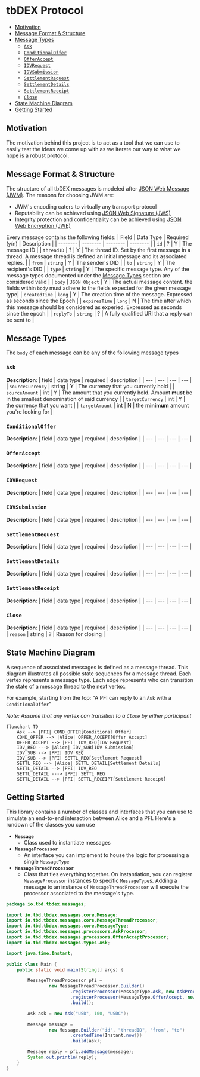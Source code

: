 # tbDEX Protocol

* [Motivation](#motivation)
* [Message Format & Structure](#message-format---structure)
* [Message Types](#message-types)
    + [`Ask`](#-ask-)
    + [`ConditionalOffer`](#-conditionaloffer-)
    + [`OfferAccept`](#-offeraccept-)
    + [`IDVRequest`](#-idvrequest-)
    + [`IDVSubmission`](#-idvsubmission-)
    + [`SettlementRequest`](#-settlementrequest-)
    + [`SettlementDetails`](#-settlementdetails-)
    + [`SettlementReceipt`](#-settlementreceipt-)
    + [`Close`](#-close-)
* [State Machine Diagram](#state-machine-diagram)
* [Getting Started](#getting-started)

## Motivation
The motivation behind this project is to act as a tool that we can use to easily test the ideas we come up with as we iterate our way to what we hope is a robust protocol.

## Message Format & Structure
The structure of all tbDEX messages is modeled after [JSON Web Message (JWM)](https://tools.ietf.org/id/draft-looker-jwm-01.html). The reasons for choosing JWM are:
- JWM's encoding caters to virtually any transport protocol
- Reputability can be achieved using [JSON Web Signature (JWS)](https://datatracker.ietf.org/doc/html/rfc7515)
- Integrity protection and confidentiality can be achieved using [JSON Web Encryption (JWE)](https://datatracker.ietf.org/doc/html/rfc7516)


Every message contains the following fields:
| Field | Data Type | Required (y/n) | Description |
| -------- | -------- | -------- | -------- |
| `id`     | ?     | Y     | The message ID    |
| `threadID` | ? | Y     | The thread ID. Set by the first message in a thread. A message thread is defined an initial message and its associated replies.    |
| `from`     | `string`     | Y     | The sender's DID |
| `to`     | `string`     | Y     | The recipient's DID |
| `type`     | `string`     | Y     | The specific message type. Any of the message types documented under the [Message Types](#Message-Types) section are considered valid |
| `body`     | `JSON Object`     | Y     | The actual message content. the fields within `body` must adhere to the fields expected for the given message type|
| `createdTime`     | `long`     | Y     | The creation time of the message. Expressed as seconds since the Epoch |
| `expiresTime`     | `long`     | N     | The time after which this message should be considered as experied. Expressed as seconds since the epcoh |
| `replyTo`     | `string`     | ?     | A fully qualified URI that a reply can be sent to |


## Message Types

The `body` of each message can be any of the following message types

### `Ask`
**Description**:
| field | data type | required | description |
| --- | --- | --- | --- |
| `sourceCurrency` | string | Y | The currency that you currently hold |
| `sourceAmount` | int | Y | The amount that you currently hold. Amount **must** be in the smallest denomination of said currency |
| `targetCurrency` | int | Y | the currency that you want |
| `targetAmount` | int | N | the **minimum** amount you're looking for |

### `ConditionalOffer`
**Description**:
| field | data type | required | description |
| --- | --- | --- | --- |

### `OfferAccept`
**Description**:
| field | data type | required | description |
| --- | --- | --- | --- |

### `IDVRequest`
**Description**:
| field | data type | required | description |
| --- | --- | --- | --- |

### `IDVSubmission`
**Description**:
| field | data type | required | description |
| --- | --- | --- | --- |

### `SettlementRequest`
**Description**:
| field | data type | required | description |
| --- | --- | --- | --- |

### `SettlementDetails`
**Description**:
| field | data type | required | description |
| --- | --- | --- | --- |

### `SettlementReceipt`
**Description**:
| field | data type | required | description |
| --- | --- | --- | --- |

### `Close`
**Description**:
| field | data type | required | description |
| --- | --- | --- | --- |
| `reason` | string | ? | Reason for closing |

## State Machine Diagram
A sequence of associated messages is defined as a message thread. This diagram illustrates all possible state sequences for a message thread.
Each vertex represents a message type. Each edge represents who can transition the state of a message thread to the next vertex.

For example, starting from the top: "A PFI can reply to an `Ask` with a `ConditionalOffer`"

_Note: Assume that any vertex can transition to a `Close` by either participant_

```mermaid
flowchart TD
    Ask --> |PFI| COND_OFFER[Conditional Offer]
    COND_OFFER --> |Alice| OFFER_ACCEPT[Offer Accept]
    OFFER_ACCEPT --> |PFI| IDV_REQ[IDV Request]
    IDV_REQ ---> |Alice| IDV_SUB[IDV Submission]
    IDV_SUB --> |PFI| IDV_REQ
    IDV_SUB --> |PFI| SETTL_REQ[Settlement Request]
    SETTL_REQ --> |Alice| SETTL_DETAIL[Settlement Details]
    SETTL_DETAIL --> |PFI| IDV_REQ
    SETTL_DETAIL ---> |PFI| SETTL_REQ
    SETTL_DETAIL --> |PFI| SETTL_RECEIPT[Settlement Receipt]
```

## Getting Started
This library contains a number of classes and interfaces that you can use to simulate an end-to-end interaction between Alice and a PFI. Here's a rundown of the classes you can use
- **`Message`**
    - Class used to instantiate messages
- **`MessageProcessor`**
    - An interface you can implement to house the logic for processing a single `MessageType`
- **`MessageThreadProcessor`**
    - Class that ties everything together. On instantiation, you can register `MessageProcessor` instances to specific `MessageType`s. Adding a message to an instance of `MessageThreadProcessor` will execute the processor associated to the message's type.


```java
package io.tbd.tbdex.messages;

import io.tbd.tbdex.messages.core.Message;
import io.tbd.tbdex.messages.core.MessageThreadProcessor;
import io.tbd.tbdex.messages.core.MessageType;
import io.tbd.tbdex.messages.processors.AskProcessor;
import io.tbd.tbdex.messages.processors.OfferAcceptProcessor;
import io.tbd.tbdex.messages.types.Ask;

import java.time.Instant;

public class Main {
    public static void main(String[] args) {

        MessageThreadProcessor pfi =
                new MessageThreadProcessor.Builder()
                        .registerProcessor(MessageType.Ask, new AskProcessor())
                        .registerProcessor(MessageType.OfferAccept, new OfferAcceptProcessor())
                        .build();

        Ask ask = new Ask("USD", 100, "USDC");

        Message message =
                new Message.Builder("id", "threadID", "from", "to")
                        .createdTime(Instant.now())
                        .build(ask);

        Message reply = pfi.addMessage(message);
        System.out.println(reply);
    }
}
```